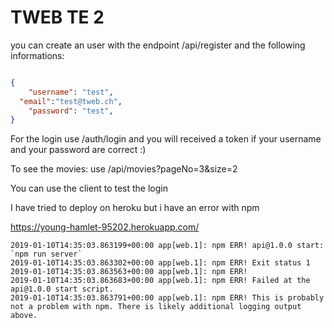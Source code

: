 # TWEB TE 2
you can create an user with the endpoint /api/register and the following informations:

```json

{
	"username": "test",
  "email":"test@tweb.ch",
	"password": "test",
}
```

For the login use /auth/login and you will received a token if your username and your password are correct :)

To see the movies: use /api/movies?pageNo=3&size=2


You can use the client to test the login 

I have tried to deploy on heroku but i have an error with npm 

https://young-hamlet-95202.herokuapp.com/

```
2019-01-10T14:35:03.863199+00:00 app[web.1]: npm ERR! api@1.0.0 start: `npm run server`
2019-01-10T14:35:03.863302+00:00 app[web.1]: npm ERR! Exit status 1
2019-01-10T14:35:03.863563+00:00 app[web.1]: npm ERR!
2019-01-10T14:35:03.863683+00:00 app[web.1]: npm ERR! Failed at the api@1.0.0 start script.
2019-01-10T14:35:03.863791+00:00 app[web.1]: npm ERR! This is probably not a problem with npm. There is likely additional logging output above.

```

